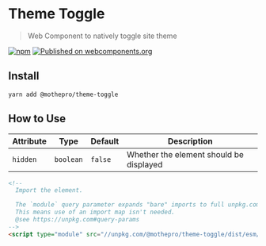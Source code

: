 # Theme Toggle

> Web Component to natively toggle site theme

[![npm](https://img.shields.io/npm/v/@mothepro/theme-toggle.svg)](https://www.npmjs.com/package/@mothepro/theme-toggle)
[![Published on webcomponents.org](https://img.shields.io/badge/webcomponents.org-published-blue.svg)](https://www.webcomponents.org/element/@mothepro/theme-toggle)

## Install

`yarn add @mothepro/theme-toggle`

## How to Use

| Attribute | Type | Default | Description |
| --------- | ---- | ------- | ----------- |
| `hidden` | `boolean` | `false` | Whether the element should be displayed |

<!--
Inline demo for webcomponents.org
```
<custom-element-demo>
  <template>
    <next-code-block></next-code-block>
  </template>
</custom-element-demo>
```
-->
```html
<!-- 
  Import the element.

  The `module` query parameter expands "bare" imports to full unpkg.com urls.
  This means use of an import map isn't needed.
  @see https://unpkg.com#query-params
-->
<script type="module" src="//unpkg.com/@mothepro/theme-toggle/dist/esm/index.js?module"></script>


```
